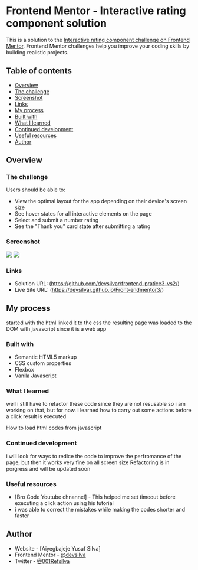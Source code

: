 # Frontend Mentor - Interactive rating component solution

This is a solution to the [Interactive rating component challenge on Frontend Mentor](https://www.frontendmentor.io/challenges/interactive-rating-component-koxpeBUmI). Frontend Mentor challenges help you improve your coding skills by building realistic projects. 

## Table of contents

 - [Overview](#overview)
  - [The challenge](#the-challenge)
  - [Screenshot](#screenshot)
  - [Links](#links)
  - [My process](#my-process)
  - [Built with](#built-with)
  - [What I learned](#what-i-learned)
  - [Continued development](#continued-development)
  - [Useful resources](#useful-resources)
- [Author](#author)



## Overview

### The challenge

Users should be able to:

- View the optimal layout for the app depending on their device's screen size
- See hover states for all interactive elements on the page
- Select and submit a number rating
- See the "Thank you" card state after submitting a rating

### Screenshot

![](.images/screen1.png)
![](.images/screen2.png)


### Links

- Solution URL: (https://github.com/devsilvar/frontend-pratice3-vs2/)
- Live Site URL: (https://devsilvar.github.io/Front-endmentor3/)

## My process
started with the html
linked it to the css
the resulting page was loaded to the DOM with javascript since it is a web app

### Built with

- Semantic HTML5 markup
- CSS custom properties
- Flexbox
- Vanila Javascript


### What I learned

well i still have to refactor these code since they are not resusable so i am working on that, but for now. i learned how to carry out some actions before a click result is executed

How to load html codes from javascript


### Continued development
i will look for ways to redice the code to improve the perfromance of the page, but then it works very fine on all screen size
Refactoring is in porgress and will be updated soon

### Useful resources

- [Bro Code Youtube chnannel] - This helped me set timeout before executing a click action using his tutorial 
- i was able to correct the mistakes while making the codes shorter and faster


## Author

- Website - [Aiyegbajeje Yusuf Silva]
- Frontend Mentor - [@devsilva](https://www.frontendmentor.io/profile/devsilva)
- Twitter - [@001Refsilva](https://www.twitter.com/001Refsilva)



